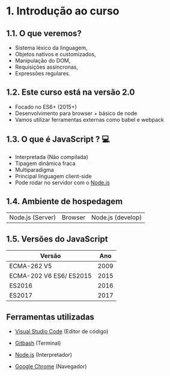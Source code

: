 # 1. Introdução ao curso

## 1.1. O que veremos?

- Sistema léxico da linguagem,
- Objetos nativos e customizados,
- Manipulação do DOM,
- Requisições assíncronas,
- Expressões regulares.

## 1.2. Este curso está na versão 2.0

- Focado no ES6+ (2015+)
- Desenvolvimento para browser + básico de node
- Vamos utilizar ferramentas externas como babel e webpack

## 1.3. O que é JavaScript ? 💻

- Interpretada (Não compilada)
- Tipagem dinâmica fraca
- Multiparadigma
- Principal linguagem client-side
- Pode rodar no servidor com o [Node.js](https://nodejs.org/pt)

## 1.4. Ambiente de hospedagem

|   |    |    |
|------------------ |--------- |------------------- |
| Node.js (Server)  | Browser  | Node.js (develop)  |

## 1.5. Versões do JavaScript

|Versão                    |Ano    |
|------------------------- |------ |
| ECMA-262 V5              | 2009  |
| ECMA-202 V6 ES6/ ES2015  | 2015  |
| ES2016                   | 2016  |
| ES2017                   | 2017  |

## Ferramentas utilizadas

- [Visual Studio Code](https://code.visualstudio.com/) (Editor de código)

- [Gitbash](https://git-scm.com/downloads) (Terminal)

- [Node.js](https://nodejs.org/pt) (Interpretador)

- [Google Chrome](https://www.google.com/intl/pt-BR/chrome/) (Navegador)
